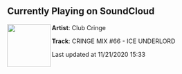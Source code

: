 ## Currently Playing on SoundCloud

[<img align="left" width="100" src="https://i1.sndcdn.com/artworks-rY1sFx4XBwxSyExR-OJ6dug-t50x50.jpg">](https://soundcloud.com/clubcringe/cringe66)

**Artist**: Club Cringe 

**Track**: CRINGE MIX #66 - ICE UNDERLORD

Last updated at 11/21/2020 15:33
